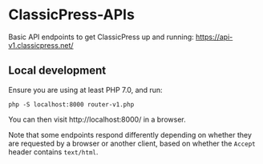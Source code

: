 # ClassicPress-APIs

Basic API endpoints to get ClassicPress up and running:
https://api-v1.classicpress.net/

## Local development

Ensure you are using at least PHP 7.0, and run:

```
php -S localhost:8000 router-v1.php
```

You can then visit http://localhost:8000/ in a browser.

Note that some endpoints respond differently depending on whether they are
requested by a browser or another client, based on whether the `Accept` header
contains `text/html`.
